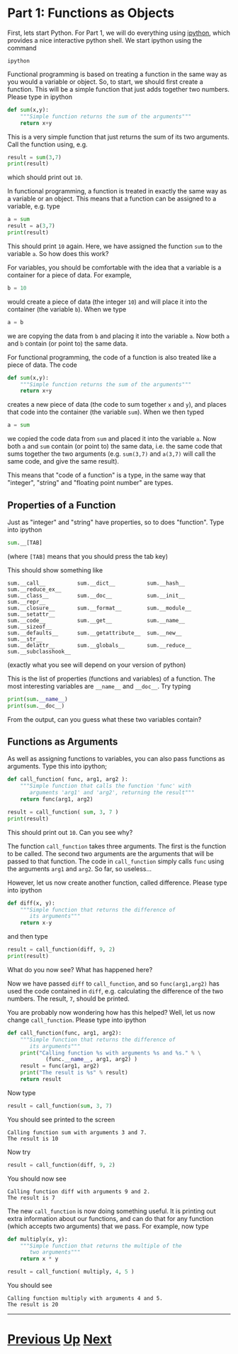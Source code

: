 
# Part 1: Functions as Objects

First, lets start Python. For Part 1, we will do everything using
[ipython](http://ipython.org/), which provides a nice interactive python shell.
We start ipython using the command

```
ipython
```

Functional programming is based on treating a function in the same
way as you would a variable or object. So, to start, we should first
create a function. This will be a simple function that just adds
together two numbers. Please type in ipython

```python
def sum(x,y):
    """Simple function returns the sum of the arguments"""
    return x+y
```

This is a very simple function that just returns the sum of its two
arguments. Call the function using, e.g.

```python
result = sum(3,7)
print(result)
```

which should print out `10`.

In functional programming, a function is treated in exactly
the same way as a variable or an object. This means that a function
can be assigned to a variable, e.g. type

```python
a = sum
result = a(3,7)
print(result)
```

This should print `10` again. Here, we have assigned the function `sum`
to the variable `a`. So how does this work?

For variables, you should be comfortable with the idea that a variable
is a container for a piece of data. For example,

```python
b = 10
```

would create a piece of data (the integer `10`) and will place it into
the container (the variable `b`). When we type

```python
a = b
```

we are copying the data from `b` and placing it into the variable `a`.
Now both `a` and `b` contain (or point to) the same data.

For functional programming, the code of a function is also treated
like a piece of data. The code

```python
def sum(x,y):
    """Simple function returns the sum of the arguments"""
    return x+y
```

creates a new piece of data (the code to sum together `x` and `y`), and
places that code into the container (the variable `sum`). When we
then typed

```python
a = sum
```

we copied the code data from `sum` and placed it into the variable `a`.
Now both `a` and `sum` contain (or point to) the same data, i.e. the same
code that sums together the two arguments (e.g. `sum(3,7)` and `a(3,7)`
will call the same code, and give the same result). 

This means that "code of a function" is a type, in the same way that "integer", "string"
and "floating point number" are types.

## Properties of a Function

Just as "integer" and "string" have properties, so to does "function".
Type into ipython

```python
sum.__[TAB]
```

(where `[TAB]` means that you should press the tab key)

This should show something like

```
sum.__call__          sum.__dict__          sum.__hash__          sum.__reduce_ex__
sum.__class__         sum.__doc__           sum.__init__          sum.__repr__
sum.__closure__       sum.__format__        sum.__module__        sum.__setattr__
sum.__code__          sum.__get__           sum.__name__          sum.__sizeof__
sum.__defaults__      sum.__getattribute__  sum.__new__           sum.__str__
sum.__delattr__       sum.__globals__       sum.__reduce__        sum.__subclasshook__
```

(exactly what you see will depend on your version of python)

This is the list of properties (functions and variables) of a function. The most 
interesting variables are `__name__` and `__doc__`. Try typing

```python
print(sum.__name__)
print(sum.__doc__)
```

From the output, can you guess what these two variables contain?

## Functions as Arguments

As well as assigning functions to variables, you can also pass functions
as arguments. Type this into ipython;

```python
def call_function( func, arg1, arg2 ):
    """Simple function that calls the function 'func' with  
       arguments 'arg1' and 'arg2', returning the result"""
    return func(arg1, arg2)

result = call_function( sum, 3, 7 )
print(result)
```

This should print out `10`. Can you see why?

The function `call_function` takes three arguments. The first
is the function to be called. The second two arguments are
the arguments that will be passed to that function. The
code in `call_function` simply calls `func` using the
arguments `arg1` and `arg2`. So far, so useless...

However, let us now create another function, called difference.
Please type into ipython

```python
def diff(x, y):
    """Simple function that returns the difference of
       its arguments"""
    return x-y
```

and then type

```python
result = call_function(diff, 9, 2)
print(result)
```

What do you now see? What has happened here?

Now we have passed `diff` to `call_function`,
and so `func(arg1,arg2)` has used the code contained
in `diff`, e.g. calculating the difference of the
two numbers. The result, `7`, should be printed.

You are probably now wondering how has this helped? Well, 
let us now change `call_function`. Please type into ipython

```python
def call_function(func, arg1, arg2):
    """Simple function that returns the difference of
       its arguments"""
    print("Calling function %s with arguments %s and %s." % \
            (func.__name__, arg1, arg2) )
    result = func(arg1, arg2)
    print("The result is %s" % result)
    return result
```

Now type

```python
result = call_function(sum, 3, 7)
```

You should see printed to the screen

```
Calling function sum with arguments 3 and 7.
The result is 10
```

Now try

```python
result = call_function(diff, 9, 2)
```

You should now see

```
Calling function diff with arguments 9 and 2.
The result is 7
```

The new `call_function` is now doing something useful. It is 
printing out extra information about our functions, and can
do that for any function (which accepts two arguments) that
we pass. For example, now type

```python
def multiply(x, y):
    """Simple function that returns the multiple of the
       two arguments"""
    return x * y

result = call_function( multiply, 4, 5 )
```

You should see

```
Calling function multiply with arguments 4 and 5.
The result is 20
```

***

# [Previous](part1.md) [Up](part1.md) [Next](map.md)  
